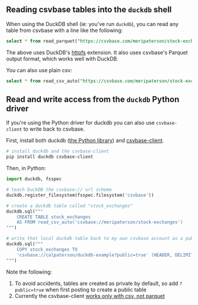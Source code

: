 <!--
title = "How do I use csvbase with DuckDB?"
description = "Using HTTPS, or the csvbase-client, to import/export csvbase tables with DuckDB"
draft = false
created = 2024-05-23
updated = 2024-05-23
category = "tools"
-->

## Reading csvbase tables into the `duckdb` shell

When using the DuckDB shell (ie: you've run `duckdb`), you can read any table
from csvbase with a line like the following:

```sql
select * from read_parquet("https://csvbase.com/meripaterson/stock-exchanges.parquet");
```

The above uses DuckDB's [httpfs](https://duckdb.org/docs/extensions/httpfs/overview.html) extension.  It also uses csvbase's Parquet output format, which works well with DuckDB.

You can also use plain csv:

```sql
select * from read_csv_auto("https://csvbase.com/meripaterson/stock-exchanges.csv");
```

## Read and write access from the `duckdb` Python driver

If you're using the Python driver for duckdb you can also use `csvbase-client`
to write back to csvbase.

First, install both duckdb ([the Python
library](https://pypi.org/project/duckdb/)) and
[csvbase-client](https://pypi.org/project/csvbase-client/).

```bash
# install duckdb and the csvbase-client
pip install duckdb csvbase-client
```

Then, in Python:

```python
import duckdb, fsspec

# teach DuckDB the csvbase:// url scheme
duckdb.register_filesystem(fsspec.filesystem('csvbase'))

# create a duckdb table called "stock_exchanges"
duckdb.sql("""
    CREATE TABLE stock_exchanges
    AS FROM read_csv_auto('csvbase://meripaterson/stock-exchanges')
""")

# write that local duckdb table back to my own csvbase account as a public table
duckdb.sql("""
    COPY stock_exchanges TO
    'csvbase://calpaterson/duckdb-example?public=true' (HEADER, DELIMITER ',')
""")
```

Note the following:

1. To avoid accidents, tables are created as private by default, so add
   `?public=true` when first posting to create a public table
2. Currently the csvbase-client [works only with csv, not
   parquet](https://github.com/calpaterson/csvbase-client/issues/1)
